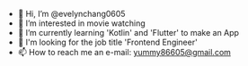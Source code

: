 - 👋 Hi, I’m @evelynchang0605
- 👀 I’m interested in movie watching
- 🌱 I’m currently learning 'Kotlin' and 'Flutter' to make an App
- 🌟 I'm looking for the job title 'Frontend Engineer'
- 📫 How to reach me an e-mail: yummy86605@gmail.com

<!---
evelynchang0605/evelynchang0605 is a ✨ special ✨ repository because its `README.md` (this file) appears on your GitHub profile.
You can click the Preview link to take a look at your changes.
--->
